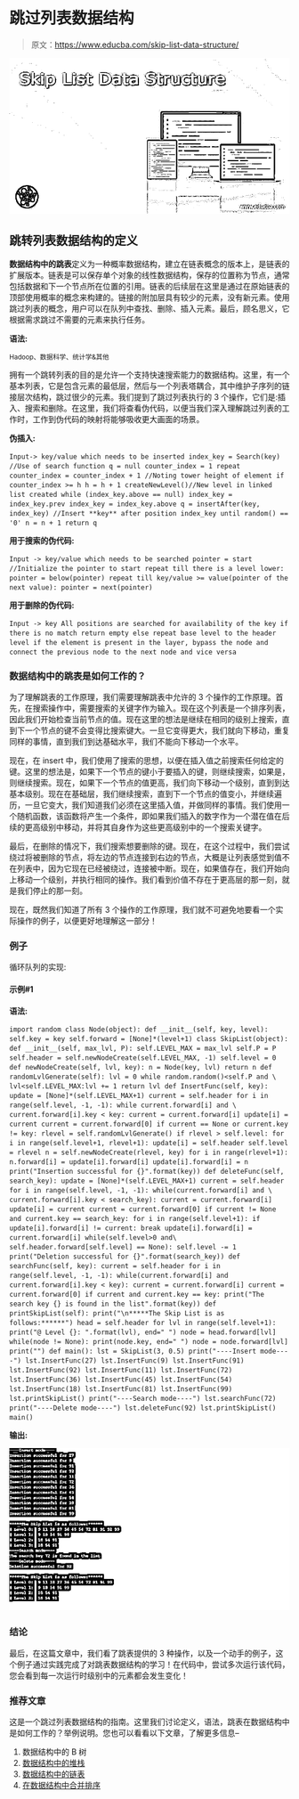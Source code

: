 # 跳过列表数据结构

> 原文：<https://www.educba.com/skip-list-data-structure/>

![Skip List Data Structure](img/289a79ec4d31d0e9a3cd650392d4a3f0.png)



## 跳转列表数据结构的定义

**数据结构中的跳表**定义为一种概率数据结构，建立在链表概念的版本上，是链表的扩展版本。链表是可以保存单个对象的线性数据结构，保存的位置称为节点，通常包括数据和下一个节点所在位置的引用。链表的后续层在这里是通过在原始链表的顶部使用概率的概念来构建的。链接的附加层具有较少的元素，没有新元素。使用跳过列表的概念，用户可以在队列中查找、删除、插入元素。最后，顾名思义，它根据需求跳过不需要的元素来执行任务。

**语法:**

<small>Hadoop、数据科学、统计学&其他</small>

拥有一个跳转列表的目的是允许一个支持快速搜索能力的数据结构。这里，有一个基本列表，它是包含元素的最低层，然后与一个列表塔耦合，其中维护子序列的链接层次结构，跳过很少的元素。我们提到了跳过列表执行的 3 个操作，它们是:插入、搜索和删除。在这里，我们将查看伪代码，以便当我们深入理解跳过列表的工作时，工作到伪代码的映射将能够吸收更大画面的场景。

**伪插入:**

`Input-> key/value which needs to be inserted
index_key = Search(key) //Use of search function
q = null
counter_index = 1
repeat
counter_index = counter_index + 1 //Noting tower height of element
if counter_index >= h
h = h + 1
createNewLevel()//New level in linked list created
while (index_key.above == null)
index_key = index_key.prev
index_key = index_key.above
q = insertAfter(key, index_key) //Insert **key** after position index_key
until random() == '0'
n = n + 1
return q`

**用于搜索的伪代码:**

`Input -> key/value which needs to be searched
pointer = start //Initialize the pointer to start
repeat till there is a level lower:
pointer = below(pointer)
repeat till key/value >= value(pointer of the next value):
pointer = next(pointer)`

**用于删除的伪代码:**

`Input -> key
All positions are searched for availability of the key
if there is no match
return empty
else
repeat base level to the header level
if the element is present in the layer, bypass the node and connect the previous node to the next node and vice versa`

### 数据结构中的跳表是如何工作的？

为了理解跳表的工作原理，我们需要理解跳表中允许的 3 个操作的工作原理。首先，在搜索操作中，需要搜索的关键字作为输入。现在这个列表是一个排序列表，因此我们开始检查当前节点的值。现在这里的想法是继续在相同的级别上搜索，直到下一个节点的键不会变得比搜索键大。一旦它变得更大，我们就向下移动，重复同样的事情，直到我们到达基础水平，我们不能向下移动一个水平。

现在，在 insert 中，我们使用了搜索的思想，以便在插入值之前搜索任何给定的键。这里的想法是，如果下一个节点的键小于要插入的键，则继续搜索，如果是，则继续搜索。现在，如果下一个节点的值更高，我们向下移动一个级别，直到到达基本级别。现在在基础层，我们继续搜索，直到下一个节点的值变小，并继续遍历，一旦它变大，我们知道我们必须在这里插入值，并做同样的事情。我们使用一个随机函数，该函数将产生一个条件，即如果我们插入的数字作为一个潜在值在后续的更高级别中移动，并将其自身作为这些更高级别中的一个搜索关键字。

最后，在删除的情况下，我们搜索想要删除的键。现在，在这个过程中，我们尝试绕过将被删除的节点，将左边的节点连接到右边的节点，大概是让列表感觉到值不在列表中，因为它现在已经被绕过，连接被中断。现在，如果值存在，我们开始向上移动一个级别，并执行相同的操作。我们看到价值不存在于更高层的那一刻，就是我们停止的那一刻。

现在，既然我们知道了所有 3 个操作的工作原理，我们就不可避免地要看一个实际操作的例子，以便更好地理解这一部分！

### 例子

循环队列的实现:

#### 示例#1

**语法:**

`import random
class Node(object):
def __init__(self, key, level):
self.key = key
self.forward = [None]*(level+1)
class SkipList(object):
def __init__(self, max_lvl, P):
self.LEVEL_MAX = max_lvl
self.P = P
self.header = self.newNodeCreate(self.LEVEL_MAX, -1)
self.level = 0
def newNodeCreate(self, lvl, key):
n = Node(key, lvl)
return n
def randomLvlGenerate(self):
lvl = 0
while random.random()<self.P and \
lvl<self.LEVEL_MAX:lvl += 1
return lvl
def InsertFunc(self, key):
update = [None]*(self.LEVEL_MAX+1)
current = self.header
for i in range(self.level, -1, -1):
while current.forward[i] and \
current.forward[i].key < key:
current = current.forward[i] update[i] = current
current = current.forward[0] if current == None or current.key != key:
rlevel = self.randomLvlGenerate()
if rlevel > self.level:
for i in range(self.level+1, rlevel+1):
update[i] = self.header
self.level = rlevel
n = self.newNodeCreate(rlevel, key)
for i in range(rlevel+1):
n.forward[i] = update[i].forward[i] update[i].forward[i] = n
print("Insertion successful for {}".format(key))
def deleteFunc(self, search_key):
update = [None]*(self.LEVEL_MAX+1)
current = self.header
for i in range(self.level, -1, -1):
while(current.forward[i] and \
current.forward[i].key < search_key):
current = current.forward[i] update[i] = current
current = current.forward[0] if current != None and current.key == search_key:
for i in range(self.level+1):
if update[i].forward[i] != current:
break
update[i].forward[i] = current.forward[i] while(self.level>0 and\
self.header.forward[self.level] == None):
self.level -= 1
print("Deletion successful for {}".format(search_key))
def searchFunc(self, key):
current = self.header
for i in range(self.level, -1, -1):
while(current.forward[i] and current.forward[i].key < key):
current = current.forward[i] current = current.forward[0] if current and current.key == key:
print("The search key {} is found in the list".format(key))
def printSkipList(self):
print("\n*****The Skip List is as follows:******")
head = self.header
for lvl in range(self.level+1):
print("@ Level {}: ".format(lvl), end=" ")
node = head.forward[lvl] while(node != None):
print(node.key, end=" ")
node = node.forward[lvl] print("")
def main():
lst = SkipList(3, 0.5)
print("----Insert mode----")
lst.InsertFunc(27)
lst.InsertFunc(9)
lst.InsertFunc(91)
lst.InsertFunc(92)
lst.InsertFunc(11)
lst.InsertFunc(72)
lst.InsertFunc(36)
lst.InsertFunc(45)
lst.InsertFunc(54)
lst.InsertFunc(18)
lst.InsertFunc(81)
lst.InsertFunc(99)
lst.printSkipList()
print("----Search mode----")
lst.searchFunc(72)
print("----Delete mode----")
lst.deleteFunc(92)
lst.printSkipList()
main()`

**输出:**

![Skip List Data Structure 1](img/aec1fffe9db02dd0e033b59a4ac2e91b.png)



### 结论

最后，在这篇文章中，我们看了跳表提供的 3 种操作，以及一个动手的例子，这个例子通过实践完成了对跳表数据结构的学习！在代码中，尝试多次运行该代码，您会看到每一次运行时级别中的元素都会发生变化！

### 推荐文章

这是一个跳过列表数据结构的指南。这里我们讨论定义，语法，跳表在数据结构中是如何工作的？举例说明。您也可以看看以下文章，了解更多信息–

1.  数据结构中的 B 树
2.  [数据结构中的堆栈](https://www.educba.com/stack-in-data-structure/)
3.  [数据结构中的链表](https://www.educba.com/linked-list-in-data-structure/)
4.  [在数据结构中合并排序](https://www.educba.com/merge-sort-in-data-structure/)





